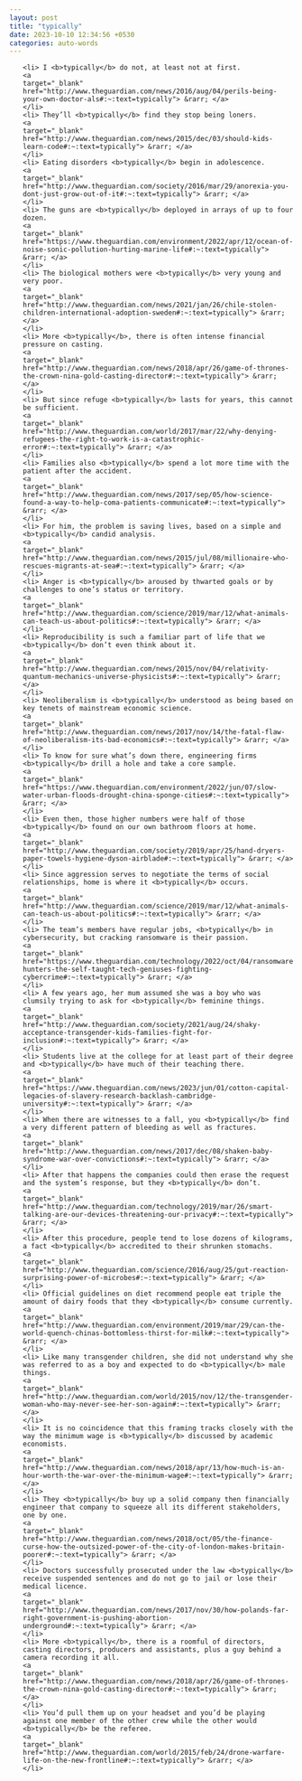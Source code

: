 ```yaml
---
layout: post
title: "typically"
date: 2023-10-10 12:34:56 +0530
categories: auto-words
---
```

<ol>

    <li> I <b>typically</b> do not, at least not at first.
    <a 
    target="_blank" 
    href="http://www.theguardian.com/news/2016/aug/04/perils-being-your-own-doctor-als#:~:text=typically"> &rarr; </a>
    </li>
    <li> They’ll <b>typically</b> find they stop being loners.
    <a 
    target="_blank" 
    href="http://www.theguardian.com/news/2015/dec/03/should-kids-learn-code#:~:text=typically"> &rarr; </a>
    </li>
    <li> Eating disorders <b>typically</b> begin in adolescence.
    <a 
    target="_blank" 
    href="http://www.theguardian.com/society/2016/mar/29/anorexia-you-dont-just-grow-out-of-it#:~:text=typically"> &rarr; </a>
    </li>
    <li> The guns are <b>typically</b> deployed in arrays of up to four dozen.
    <a 
    target="_blank" 
    href="https://www.theguardian.com/environment/2022/apr/12/ocean-of-noise-sonic-pollution-hurting-marine-life#:~:text=typically"> &rarr; </a>
    </li>
    <li> The biological mothers were <b>typically</b> very young and very poor.
    <a 
    target="_blank" 
    href="http://www.theguardian.com/news/2021/jan/26/chile-stolen-children-international-adoption-sweden#:~:text=typically"> &rarr; </a>
    </li>
    <li> More <b>typically</b>, there is often intense financial pressure on casting.
    <a 
    target="_blank" 
    href="http://www.theguardian.com/news/2018/apr/26/game-of-thrones-the-crown-nina-gold-casting-director#:~:text=typically"> &rarr; </a>
    </li>
    <li> But since refuge <b>typically</b> lasts for years, this cannot be sufficient.
    <a 
    target="_blank" 
    href="http://www.theguardian.com/world/2017/mar/22/why-denying-refugees-the-right-to-work-is-a-catastrophic-error#:~:text=typically"> &rarr; </a>
    </li>
    <li> Families also <b>typically</b> spend a lot more time with the patient after the accident.
    <a 
    target="_blank" 
    href="http://www.theguardian.com/news/2017/sep/05/how-science-found-a-way-to-help-coma-patients-communicate#:~:text=typically"> &rarr; </a>
    </li>
    <li> For him, the problem is saving lives, based on a simple and <b>typically</b> candid analysis.
    <a 
    target="_blank" 
    href="http://www.theguardian.com/news/2015/jul/08/millionaire-who-rescues-migrants-at-sea#:~:text=typically"> &rarr; </a>
    </li>
    <li> Anger is <b>typically</b> aroused by thwarted goals or by challenges to one’s status or territory.
    <a 
    target="_blank" 
    href="http://www.theguardian.com/science/2019/mar/12/what-animals-can-teach-us-about-politics#:~:text=typically"> &rarr; </a>
    </li>
    <li> Reproducibility is such a familiar part of life that we <b>typically</b> don’t even think about it.
    <a 
    target="_blank" 
    href="http://www.theguardian.com/news/2015/nov/04/relativity-quantum-mechanics-universe-physicists#:~:text=typically"> &rarr; </a>
    </li>
    <li> Neoliberalism is <b>typically</b> understood as being based on key tenets of mainstream economic science.
    <a 
    target="_blank" 
    href="http://www.theguardian.com/news/2017/nov/14/the-fatal-flaw-of-neoliberalism-its-bad-economics#:~:text=typically"> &rarr; </a>
    </li>
    <li> To know for sure what’s down there, engineering firms <b>typically</b> drill a hole and take a core sample.
    <a 
    target="_blank" 
    href="https://www.theguardian.com/environment/2022/jun/07/slow-water-urban-floods-drought-china-sponge-cities#:~:text=typically"> &rarr; </a>
    </li>
    <li> Even then, those higher numbers were half of those <b>typically</b> found on our own bathroom floors at home.
    <a 
    target="_blank" 
    href="http://www.theguardian.com/society/2019/apr/25/hand-dryers-paper-towels-hygiene-dyson-airblade#:~:text=typically"> &rarr; </a>
    </li>
    <li> Since aggression serves to negotiate the terms of social relationships, home is where it <b>typically</b> occurs.
    <a 
    target="_blank" 
    href="http://www.theguardian.com/science/2019/mar/12/what-animals-can-teach-us-about-politics#:~:text=typically"> &rarr; </a>
    </li>
    <li> The team’s members have regular jobs, <b>typically</b> in cybersecurity, but cracking ransomware is their passion.
    <a 
    target="_blank" 
    href="https://www.theguardian.com/technology/2022/oct/04/ransomware-hunters-the-self-taught-tech-geniuses-fighting-cybercrime#:~:text=typically"> &rarr; </a>
    </li>
    <li> A few years ago, her mum assumed she was a boy who was clumsily trying to ask for <b>typically</b> feminine things.
    <a 
    target="_blank" 
    href="http://www.theguardian.com/society/2021/aug/24/shaky-acceptance-transgender-kids-families-fight-for-inclusion#:~:text=typically"> &rarr; </a>
    </li>
    <li> Students live at the college for at least part of their degree and <b>typically</b> have much of their teaching there.
    <a 
    target="_blank" 
    href="https://www.theguardian.com/news/2023/jun/01/cotton-capital-legacies-of-slavery-research-backlash-cambridge-university#:~:text=typically"> &rarr; </a>
    </li>
    <li> When there are witnesses to a fall, you <b>typically</b> find a very different pattern of bleeding as well as fractures.
    <a 
    target="_blank" 
    href="http://www.theguardian.com/news/2017/dec/08/shaken-baby-syndrome-war-over-convictions#:~:text=typically"> &rarr; </a>
    </li>
    <li> After that happens the companies could then erase the request and the system’s response, but they <b>typically</b> don’t.
    <a 
    target="_blank" 
    href="http://www.theguardian.com/technology/2019/mar/26/smart-talking-are-our-devices-threatening-our-privacy#:~:text=typically"> &rarr; </a>
    </li>
    <li> After this procedure, people tend to lose dozens of kilograms, a fact <b>typically</b> accredited to their shrunken stomachs.
    <a 
    target="_blank" 
    href="http://www.theguardian.com/science/2016/aug/25/gut-reaction-surprising-power-of-microbes#:~:text=typically"> &rarr; </a>
    </li>
    <li> Official guidelines on diet recommend people eat triple the amount of dairy foods that they <b>typically</b> consume currently.
    <a 
    target="_blank" 
    href="http://www.theguardian.com/environment/2019/mar/29/can-the-world-quench-chinas-bottomless-thirst-for-milk#:~:text=typically"> &rarr; </a>
    </li>
    <li> Like many transgender children, she did not understand why she was referred to as a boy and expected to do <b>typically</b> male things.
    <a 
    target="_blank" 
    href="http://www.theguardian.com/world/2015/nov/12/the-transgender-woman-who-may-never-see-her-son-again#:~:text=typically"> &rarr; </a>
    </li>
    <li> It is no coincidence that this framing tracks closely with the way the minimum wage is <b>typically</b> discussed by academic economists.
    <a 
    target="_blank" 
    href="http://www.theguardian.com/news/2018/apr/13/how-much-is-an-hour-worth-the-war-over-the-minimum-wage#:~:text=typically"> &rarr; </a>
    </li>
    <li> They <b>typically</b> buy up a solid company then financially engineer that company to squeeze all its different stakeholders, one by one.
    <a 
    target="_blank" 
    href="http://www.theguardian.com/news/2018/oct/05/the-finance-curse-how-the-outsized-power-of-the-city-of-london-makes-britain-poorer#:~:text=typically"> &rarr; </a>
    </li>
    <li> Doctors successfully prosecuted under the law <b>typically</b> receive suspended sentences and do not go to jail or lose their medical licence.
    <a 
    target="_blank" 
    href="http://www.theguardian.com/news/2017/nov/30/how-polands-far-right-government-is-pushing-abortion-underground#:~:text=typically"> &rarr; </a>
    </li>
    <li> More <b>typically</b>, there is a roomful of directors, casting directors, producers and assistants, plus a guy behind a camera recording it all.
    <a 
    target="_blank" 
    href="http://www.theguardian.com/news/2018/apr/26/game-of-thrones-the-crown-nina-gold-casting-director#:~:text=typically"> &rarr; </a>
    </li>
    <li> You’d pull them up on your headset and you’d be playing against one member of the other crew while the other would <b>typically</b> be the referee.
    <a 
    target="_blank" 
    href="http://www.theguardian.com/world/2015/feb/24/drone-warfare-life-on-the-new-frontline#:~:text=typically"> &rarr; </a>
    </li>